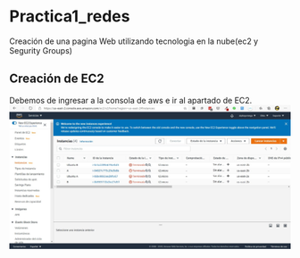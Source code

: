 # Practica1_redes
 Creación de una pagina Web  utilizando tecnologia en la nube(ec2 y Segurity Groups)

 ## Creación de EC2

 Debemos de ingresar a la consola de aws e ir al apartado de EC2.
![alt text](img/ec2.JPG)